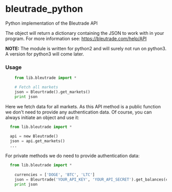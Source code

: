 # bleutrade_python
Python implementation of the Bleutrade API

The object will return a dictionary containing the JSON to work with in your program.
For more information see: https://bleutrade.com/help/API

**NOTE:** The module is written for python2 and will surely not run on python3. A version for python3 will come later.

### Usage

```python
    from lib.bleutrade import *

    # Fetch all markets
    json = Bleurtrade().get_markets()
    print json
```
Here we fetch data for all markets. As this API method is a public function we don't need to provide any authentication data. Of course, you can always initiate an object and use it:

```python
  from lib.bleutrade import *
  
  api = new Bleutrade()
  json = api.get_markets()
  ...
```

For private methods we do need to provide authentication data:
```python
  from lib.bleutrade import *
  
	currencies = ['DOGE', 'BTC', 'LTC']
	json = Bleurtrade('YOUR_API_KEY', 'YOUR_API_SECRET').get_balances(currencies)
	print json
```
